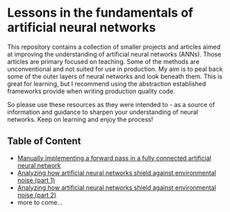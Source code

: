 # Lessons in the fundamentals of artificial neural networks

This repository contains a collection of smaller projects and articles aimed at improving the understanding  of artificial neural networks (ANNs). Those articles are primary focused on teaching. Some of the methods are unconventional and not suited for use in production. My aim is to peal back some of the outer layers of neural networks and look beneath them. This is great for learning, but I recommend using the abstraction established frameworks provide when writing production quality code.

So please use these resources as they were intended to - as a source of information and guidance to sharpen your understanding of neural networks. Keep on learning and enjoy the process!

## Table of Content

* [Manually implementing a forward pass in a fully connected artificial neural network](forward-pass/README.md)
* [Analyzing how artificial neural networks shield against environmental noise (part 1)](how-ann-shield-against-environmental-noise-part-1/README.md)
* [Analyzing how artificial neural networks shield against environmental noise (part 2)](how-ann-shield-against-environmental-noise-part-2/README.md)
* more to come...

